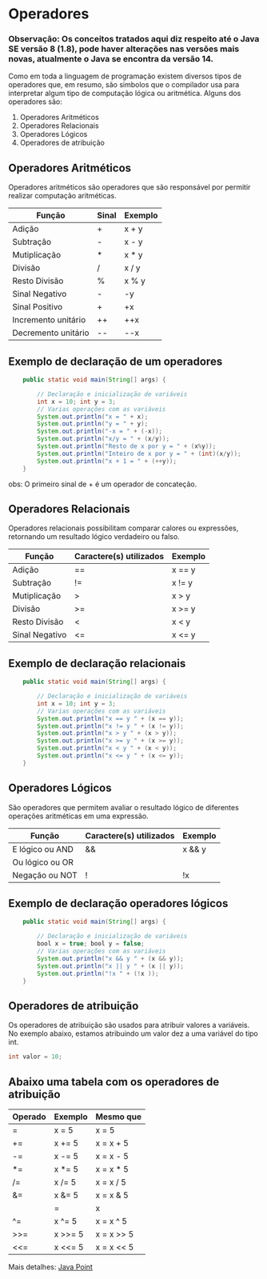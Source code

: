 # Operadores
### Observação: Os conceitos tratados aqui diz respeito até o Java SE versão 8 (1.8), pode haver alterações nas versões mais novas, atualmente o Java se encontra da versão 14.
Como em toda a linguagem de programação existem diversos tipos de operadores que, em resumo, são simbolos que o compilador usa para interpretar algum tipo de computação lógica ou aritmética. Alguns dos operadores são:

1. Operadores Aritméticos
2. Operadores Relacionais
3. Operadores Lógicos
4. Operadores de atribuição

## Operadores Aritméticos

Operadores aritméticos são operadores que são responsável por permitir realizar computação aritméticas.

|**Função**         | **Sinal** | **Exemplo** |
|----               |----       |----        |
|Adição             | +         | x + y      |
|Subtração          | -         | x - y      |
|Mutiplicação       | *         | x * y      |
|Divisão            | /         | x / y      |
|Resto Divisão      | %         | x % y      |
|Sinal Negativo     | -         | -y         |
|Sinal Positivo     | +         | +x         |
|Incremento unitário| ++        | ++x        |
|Decremento unitário| --        | --x        |

## Exemplo de declaração de um operadores

```java
    public static void main(String[] args) {

        // Declaração e inicialização de variáveis
        int x = 10; int y = 3;
        // Varias operações com as variáveis
        System.out.println("x = " + x);
        System.out.println("y = " + y);
        System.out.println("-x = " + (-x));
        System.out.println("x/y = " + (x/y));
        System.out.println("Resto de x por y = " + (x%y));
        System.out.println("Inteiro de x por y = " + (int)(x/y));
        System.out.println("x + 1 = " + (++y));
    }
```
obs: O primeiro sinal de + é um operador de concateção.

## Operadores Relacionais

Operadores relacionais possibilitam comparar calores ou expressões, retornando um resultado lógico verdadeiro ou falso.

|**Função**         | **Caractere(s) utilizados**   | **Exemplo** |
|----               |----                           |----         |
|Adição             | ==                            | x == y      |
|Subtração          | !=                            | x != y      |
|Mutiplicação       | >                             | x > y       |
|Divisão            | >=                            | x >= y      |
|Resto Divisão      | <                             | x < y       |
|Sinal Negativo     | <=                            | x <= y      |

## Exemplo de declaração relacionais
```java
    public static void main(String[] args) {

        // Declaração e inicialização de variáveis
        int x = 10; int y = 3;
        // Varias operações com as variáveis
        System.out.println("x == y " + (x == y));
        System.out.println("x != y " + (x != y));
        System.out.println("x > y " + (x > y));
        System.out.println("x >= y " + (x >= y));
        System.out.println("x < y " + (x < y));
        System.out.println("x <= y " + (x <= y));
    }
```

## Operadores Lógicos
São operadores que permitem avaliar o resultado lógico de diferentes operações aritméticas em uma expressão.

|**Função**         | **Caractere(s) utilizados**   | **Exemplo** |
|----               |----                           |----         |
|E lógico ou AND    | &&                            | x && y      |
|Ou lógico ou OR    | ||                            | x || y      |
|Negação ou NOT     | !                             | !x          |

## Exemplo de declaração operadores lógicos
```java
    public static void main(String[] args) {

        // Declaração e inicialização de variáveis
        bool x = true; bool y = false;
        // Varias operações com as variáveis
        System.out.println("x && y " + (x && y));
        System.out.println("x || y " + (x || y));
        System.out.println("!x " + (!x ));
    }
```

## Operadores de atribuição

Os operadores de atribuição são usados para atribuir valores a variáveis.
No exemplo abaixo, estamos atribuindo um valor dez a uma variável do tipo int.

```java
int valor = 10;
```

## Abaixo uma tabela com os operadores de atribuição

|**Operado**        | **Exemplo**   | **Mesmo que** |
|----               |----           |----           |
| =                 | x = 5         | x = 5         |
| +=                | x += 5        | x = x + 5     |
| -=                | x -= 5        | x = x - 5     |
| *=                | x *= 5        | x = x * 5     |
| /=                | x /= 5        | x = x / 5     |
| &=                | x &= 5        | x = x & 5     |
| |=                | x |= 5        | x = x | 5     |
| ^=                | x ^= 5        | x = x ^ 5     |
| >>=               | x >>= 5       | x = x >> 5    |
| <<=               | x <<= 5       | x = x << 5    |

Mais detalhes: [Java Point](https://www.javatpoint.com/operators-in-java#:~:text=There%20are%20many%20types%20of%20operators%20in%20Java,Operator%2C%207%20Ternary%20Operator%20and%208%20Assignment%20Operator.)
